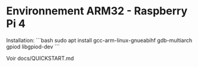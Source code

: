 # Environnement ARM32 - Raspberry Pi 4

Installation:
\`\`\`bash
sudo apt install gcc-arm-linux-gnueabihf gdb-multiarch gpiod libgpiod-dev
\`\`\`

Voir docs/QUICKSTART.md
